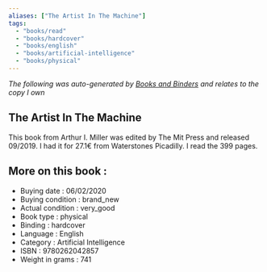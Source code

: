 ```yaml
---
aliases: ["The Artist In The Machine"] 
tags: 
  - "books/read" 
  - "books/hardcover" 
  - "books/english"
  - "books/artificial-intelligence"
  - "books/physical"
---
```


_The following was auto-generated by [Books and Binders](Books%20and%20Binders.md) and relates to the copy I own_
## The Artist In The Machine
This book from Arthur I. Miller was edited by The Mit Press and released 09/2019. I had it for 27.1€ from Waterstones Picadilly. I read the 399 pages.

## More on this book :
- Buying date : 06/02/2020
- Buying condition : brand_new
- Actual condition : very_good
- Book type : physical
- Binding : hardcover
- Language : English
- Category : Artificial Intelligence
- ISBN : 9780262042857
- Weight in grams : 741
